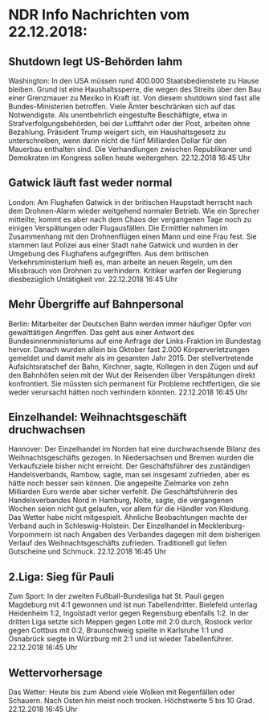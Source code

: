 # NDR Info Nachrichten vom 22.12.2018:


## Shutdown legt US-Behörden lahm
Washington: In den USA müssen rund 400.000 Staatsbedienstete zu Hause bleiben. Grund ist eine Haushaltssperre, die wegen des Streits über den Bau einer Grenzmauer zu Mexiko in Kraft ist. Von diesem shutdown sind fast alle Bundes-Ministerien betroffen. Viele Ämter beschränken sich auf das Notwendigste. Als unentbehrlich eingestufte Beschäftigte, etwa in Strafverfolgungsbehörden, bei der Luftfahrt oder der Post, arbeiten ohne Bezahlung. Präsident Trump weigert sich, ein Haushaltsgesetz zu unterschreiben, wenn darin nicht die fünf Milliarden Dollar für den Mauerbau enthalten sind. Die Verhandlungen zwischen Republikaner und Demokraten im Kongress sollen heute weitergehen. 22.12.2018 16:45 Uhr 

## Gatwick läuft fast weder normal
London: Am Flughafen Gatwick in der britischen Haupstadt herrscht nach dem Drohnen-Alarm wieder weitgehend normaler Betrieb. Wie ein Sprecher mitteilte, kommt es aber nach dem Chaos der vergangenen Tage noch zu einigen Verspätungen oder Flugausfällen. Die Ermittler nahmen im Zusammenhang mit den Drohnenflügen einen Mann und eine Frau fest. Sie stammen laut Polizei aus einer Stadt nahe Gatwick und wurden in der Umgebung des Flughafens aufgegriffen. Aus dem britischen Verkehrsministerium hieß es, man arbeite an neuen Regeln, um den Missbrauch von Drohnen zu verhindern. Kritiker warfen der Regierung diesbezüglich Untätigkeit vor. 22.12.2018 16:45 Uhr 

## Mehr Übergriffe auf Bahnpersonal
Berlin: Mitarbeiter der Deutschen Bahn werden immer häufiger Opfer von gewalttätigen Angriffen. Das geht aus einer Antwort des Bundesinnenministeriums auf eine Anfrage der Links-Fraktion im Bundestag hervor. Danach wurden allein bis Oktober fast 2.000 Körperverletzungen gemeldet und damit mehr als im gesamten Jahr 2015. Der stellvertretende Aufsichtsratschef der Bahn, Kirchner, sagte, Kollegen in den Zügen und auf den Bahnhöfen seien mit der Wut der Reisenden über Verspätungen direkt konfrontiert. Sie müssten sich permanent für Probleme rechtfertigen, die sie weder verursacht hätten noch verhindern könnten. 22.12.2018 16:45 Uhr 

## Einzelhandel: Weihnachtsgeschäft druchwachsen
Hannover: Der Einzelhandel im Norden hat eine durchwachsende Bilanz des Weihnachtsgeschäfts gezogen. In Niedersachsen und Bremen wurden die Verkaufsziele bisher nicht erreicht. Der Geschäftsführer des zuständigen Handelsverbands, Rambow, sagte, man sei insgesamt zufrieden, aber es hätte noch besser sein können. Die angepeilte Zielmarke von zehn Milliarden Euro werde aber sicher verfehlt. Die Geschäftsführerin des Handelsverbandes Nord in Hamburg, Nolte, sagte, die vergangenen Wochen seien nicht gut gelaufen, vor allem für die Händler von Kleidung. Das Wetter habe nicht mitgespielt. Ähnliche Beobachtungen machte der Verband auch in Schleswig-Holstein. Der Einzelhandel in Mecklenburg-Vorpommern ist nach Angaben des Verbandes dagegen mit dem bisherigen Verlauf des Weihnachtsgeschäfts zufrieden. Traditionell gut liefen Gutscheine und Schmuck. 22.12.2018 16:45 Uhr 

## 2.Liga: Sieg für Pauli
Zum Sport: In der zweiten Fußball-Bundesliga hat St. Pauli gegen Magdeburg mit 4:1 gewonnen und ist nun Tabellendritter. Bielefeld unterlag Heidenheim 1:2, Ingolstadt verlor gegen Regensburg ebenfalls 1:2. In der dritten Liga setzte sich Meppen gegen Lotte mit 2:0 durch, Rostock verlor gegen Cottbus mit 0:2, Braunschweig spielte in Karlsruhe 1:1 und Osnabrück siegte in Würzburg mit 2:1 und ist wieder Tabellenführer. 22.12.2018 16:45 Uhr 

## Wettervorhersage
Das Wetter: Heute bis zum Abend viele Wolken mit Regenfällen oder Schauern. Nach Osten hin meist noch trocken. Höchstwerte 5 bis 10 Grad. 22.12.2018 16:45 Uhr 
